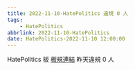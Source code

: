 ```yaml
---
title: 2022-11-10-HatePolitics 違規 0 人
tags:
    - HatePolitics
abbrlink: 2022-11-10-HatePolitics
date: HatePolitics-2022-11-10 12:00:00
---
```

HatePolitics 板 [板規連結](https://www.ptt.cc/bbs/HatePolitics/M.1617115262.A.D60.html)
昨天違規 0 人

